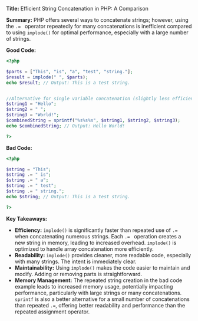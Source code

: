 **Title:** Efficient String Concatenation in PHP: A Comparison

**Summary:**  PHP offers several ways to concatenate strings; however, using the `.= ` operator repeatedly for many concatenations is inefficient compared to using `implode()` for optimal performance, especially with a large number of strings.


**Good Code:**

```php
<?php

$parts = ["This", "is", "a", "test", "string."];
$result = implode(" ", $parts);
echo $result; // Output: This is a test string.


//Alternative for single variable concatenation (slightly less efficient than implode for many strings):
$string1 = "Hello";
$string2 = " ";
$string3 = "World!";
$combinedString = sprintf("%s%s%s", $string1, $string2, $string3);
echo $combinedString; // Output: Hello World!

?>
```

**Bad Code:**

```php
<?php

$string = "This";
$string .= " is";
$string .= " a";
$string .= " test";
$string .= " string.";
echo $string; // Output: This is a test string.

?>
```

**Key Takeaways:**

* **Efficiency:** `implode()` is significantly faster than repeated use of `.= ` when concatenating numerous strings.  Each `.= ` operation creates a new string in memory, leading to increased overhead. `implode()` is optimized to handle array concatenation more efficiently.
* **Readability:** `implode()` provides cleaner, more readable code, especially with many strings. The intent is immediately clear.
* **Maintainability:**  Using `implode()` makes the code easier to maintain and modify. Adding or removing parts is straightforward.
* **Memory Management:** The repeated string creation in the bad code example leads to increased memory usage, potentially impacting performance, particularly with large strings or many concatenations. `sprintf` is also a better alternative for a small number of concatenations than repeated `.=`, offering better readability and performance than the repeated assignment operator.


